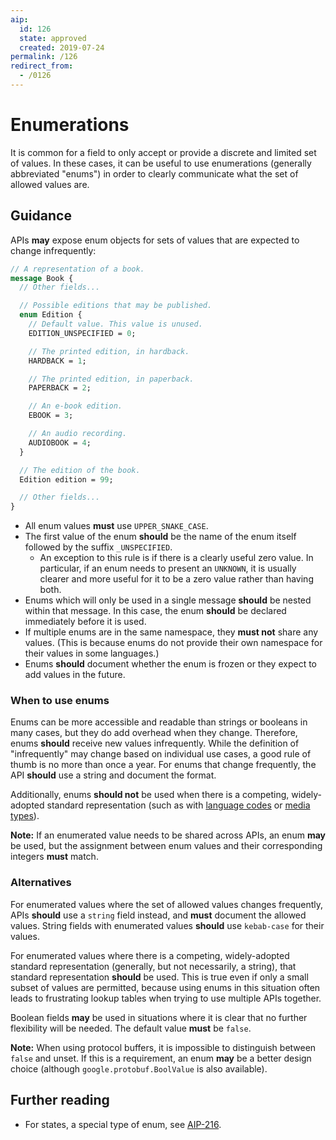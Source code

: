 ```yaml
---
aip:
  id: 126
  state: approved
  created: 2019-07-24
permalink: /126
redirect_from:
  - /0126
---
```


# Enumerations

It is common for a field to only accept or provide a discrete and limited set
of values. In these cases, it can be useful to use enumerations (generally
abbreviated "enums") in order to clearly communicate what the set of allowed
values are.

## Guidance

APIs **may** expose enum objects for sets of values that are expected to change
infrequently:

```proto
// A representation of a book.
message Book {
  // Other fields...

  // Possible editions that may be published.
  enum Edition {
    // Default value. This value is unused.
    EDITION_UNSPECIFIED = 0;

    // The printed edition, in hardback.
    HARDBACK = 1;

    // The printed edition, in paperback.
    PAPERBACK = 2;

    // An e-book edition.
    EBOOK = 3;

    // An audio recording.
    AUDIOBOOK = 4;
  }

  // The edition of the book.
  Edition edition = 99;

  // Other fields...
}
```

- All enum values **must** use `UPPER_SNAKE_CASE`.
- The first value of the enum **should** be the name of the enum itself
  followed by the suffix `_UNSPECIFIED`.
  - An exception to this rule is if there is a clearly useful zero value. In
    particular, if an enum needs to present an `UNKNOWN`, it is usually clearer
    and more useful for it to be a zero value rather than having both.
- Enums which will only be used in a single message **should** be nested within
  that message. In this case, the enum **should** be declared immediately
  before it is used.
- If multiple enums are in the same namespace, they **must not** share any
  values. (This is because enums do not provide their own namespace for their
  values in some languages.)
- Enums **should** document whether the enum is frozen or they expect to add
  values in the future.

### When to use enums

Enums can be more accessible and readable than strings or booleans in many
cases, but they do add overhead when they change. Therefore, enums **should**
receive new values infrequently. While the definition of "infrequently" may
change based on individual use cases, a good rule of thumb is no more than once
a year. For enums that change frequently, the API **should** use a string and
document the format.

Additionally, enums **should not** be used when there is a competing,
widely-adopted standard representation (such as with [language codes][bcp-47]
or [media types][]).

**Note:** If an enumerated value needs to be shared across APIs, an enum
**may** be used, but the assignment between enum values and their corresponding
integers **must** match.

### Alternatives

For enumerated values where the set of allowed values changes frequently, APIs
**should** use a `string` field instead, and **must** document the allowed
values. String fields with enumerated values **should** use `kebab-case` for
their values.

For enumerated values where there is a competing, widely-adopted standard
representation (generally, but not necessarily, a string), that standard
representation **should** be used. This is true even if only a small subset of
values are permitted, because using enums in this situation often leads to
frustrating lookup tables when trying to use multiple APIs together.

Boolean fields **may** be used in situations where it is clear that no further
flexibility will be needed. The default value **must** be `false`.

**Note:** When using protocol buffers, it is impossible to distinguish between
`false` and unset. If this is a requirement, an enum **may** be a better design
choice (although `google.protobuf.BoolValue` is also available).

## Further reading

- For states, a special type of enum, see [AIP-216][].

[aip-216]: ./0216.md
[bcp-47]: https://en.wikipedia.org/wiki/IETF_language_tag
[media types]: https://en.wikipedia.org/wiki/Media_type
